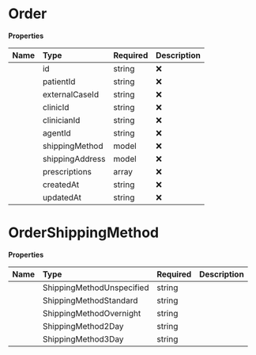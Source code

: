 # Order



**Properties**

| Name | Type | Required | Description |
| :-------- | :----------| :----------| :----------|
    | id | string | ❌ | unique identifier in pharmacy hub |
    | patientId | string | ❌ |  |
    | externalCaseId | string | ❌ | external_case_id is an optional field that could be used to identify an order using an external identifier. |
    | clinicId | string | ❌ |  |
    | clinicianId | string | ❌ |  |
    | agentId | string | ❌ |  |
    | shippingMethod | model | ❌ |  |
    | shippingAddress | model | ❌ |  |
    | prescriptions | array | ❌ |  |
    | createdAt | string | ❌ |  |
    | updatedAt | string | ❌ |  |

# OrderShippingMethod



**Properties**

| Name | Type | Required | Description |
| :-------- | :----------| :----------| :----------|
    | ShippingMethodUnspecified | string |  | SHIPPING_METHOD_UNSPECIFIED |
    | ShippingMethodStandard | string |  | SHIPPING_METHOD_STANDARD |
    | ShippingMethodOvernight | string |  | SHIPPING_METHOD_OVERNIGHT |
    | ShippingMethod2Day | string |  | SHIPPING_METHOD_2DAY |
    | ShippingMethod3Day | string |  | SHIPPING_METHOD_3DAY |





<!-- This file was generated by liblab | https://liblab.com/ -->